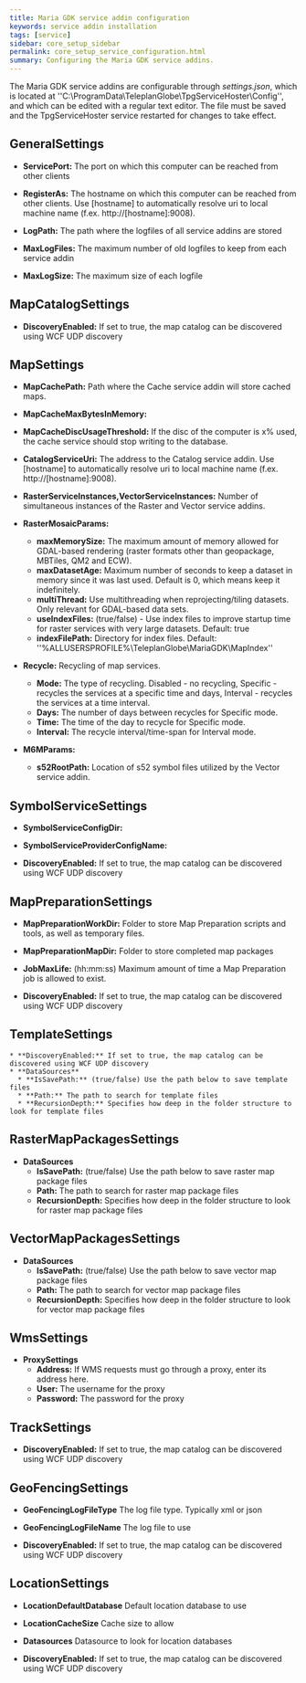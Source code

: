 ```yaml
---
title: Maria GDK service addin configuration
keywords: service addin installation
tags: [service]
sidebar: core_setup_sidebar
permalink: core_setup_service_configuration.html
summary: Configuring the Maria GDK service addins. 
---
```


The Maria GDK service addins are configurable through *settings.json*, which is located at ''C:\ProgramData\TeleplanGlobe\TpgServiceHoster\Config'', and which can be edited with a regular text editor.
The file must be saved and the TpgServiceHoster service restarted for changes to take effect.

## GeneralSettings

*  **ServicePort:** The port on which this computer can be reached from other clients

*  **RegisterAs:** The hostname on which this computer can be reached from other clients. Use [hostname] to automatically resolve uri to local machine name (f.ex. http://[hostname]:9008).

*  **LogPath:** The path where the logfiles of all service addins are stored

*  **MaxLogFiles:** The maximum number of old logfiles to keep from each service addin

*  **MaxLogSize:** The maximum size of each logfile
## MapCatalogSettings

*  **DiscoveryEnabled:** If set to true, the map catalog can be discovered using WCF UDP discovery

## MapSettings

*  **MapCachePath:** Path where the Cache service addin will store cached maps.

*  **MapCacheMaxBytesInMemory:**

*  **MapCacheDiscUsageThreshold:** If the disc of the computer is x% used, the cache service should stop writing to the database.

*  **CatalogServiceUri:** The address to the Catalog service addin. Use [hostname] to automatically resolve uri to local machine name (f.ex. http://[hostname]:9008).

*  **RasterServiceInstances,VectorServiceInstances:** Number of simultaneous instances of the Raster and Vector service addins.

*  **RasterMosaicParams:**
    * **maxMemorySize:** The maximum amount of memory allowed for GDAL-based rendering (raster formats other than geopackage, MBTiles, QM2 and ECW). 
    * **maxDatasetAge:** Maximum number of seconds to keep a dataset in memory since it was last used. Default is 0, which means keep it indefinitely.
    * **multiThread:** Use multithreading when reprojecting/tiling datasets. Only relevant for GDAL-based data sets.
    * **useIndexFiles:** (true/false) - Use index files to improve startup time for raster services with very large datasets. Default: true
    * **indexFilePath:** Directory for index files. Default: ''%ALLUSERSPROFILE%\\TeleplanGlobe\\MariaGDK\\MapIndex''

*  **Recycle:** Recycling of map services.
    * **Mode:** The type of recycling. Disabled - no recycling, Specific - recycles the services at a specific time and days, Interval - recycles the services at a time interval. 
    * **Days:** The number of days between recycles for Specific mode.
    * **Time:** The time of the day to recycle for Specific mode.
    * **Interval:** The recycle interval/time-span for Interval mode.

*  **M6MParams:**
    * **s52RootPath:** Location of s52 symbol files utilized by the Vector service addin.

## SymbolServiceSettings

*  **SymbolServiceConfigDir:**

*  **SymbolServiceProviderConfigName:**

*  **DiscoveryEnabled:** If set to true, the map catalog can be discovered using WCF UDP discovery
## MapPreparationSettings

*  **MapPreparationWorkDir:** Folder to store Map Preparation scripts and tools, as well as temporary files.

*  **MapPreparationMapDir:** Folder to store completed map packages

*  **JobMaxLife:** (hh:mm:ss) Maximum amount of time a Map Preparation job is allowed to exist.

*  **DiscoveryEnabled:** If set to true, the map catalog can be discovered using WCF UDP discovery
## TemplateSettings

    * **DiscoveryEnabled:** If set to true, the map catalog can be discovered using WCF UDP discovery               
    * **DataSources**
      * **IsSavePath:** (true/false) Use the path below to save template files
      * **Path:** The path to search for template files
      * **RecursionDepth:** Specifies how deep in the folder structure to look for template files

## RasterMapPackagesSettings

*  **DataSources**
    * **IsSavePath:** (true/false) Use the path below to save raster map package files
    * **Path:** The path to search for raster map package files
    * **RecursionDepth:** Specifies how deep in the folder structure to look for raster map package files
## VectorMapPackagesSettings

*  **DataSources**
    * **IsSavePath:** (true/false) Use the path below to save vector map package files
    * **Path:** The path to search for vector map package files
    * **RecursionDepth:** Specifies how deep in the folder structure to look for vector map package files
## WmsSettings

*  **ProxySettings**
    * **Address:** If WMS requests must go through a proxy, enter its address here.
    * **User:** The username for the proxy
    * **Password:** The password for the proxy
	
## TrackSettings

*  **DiscoveryEnabled:** If set to true, the map catalog can be discovered using WCF UDP discovery

## GeoFencingSettings

*  **GeoFencingLogFileType** The log file type. Typically xml or json

*  **GeoFencingLogFileName** The log file to use

*  **DiscoveryEnabled:** If set to true, the map catalog can be discovered using WCF UDP discovery
    
## LocationSettings

*  **LocationDefaultDatabase** Default location database to use

*  **LocationCacheSize** Cache size to allow

*  **Datasources** Datasource to look for location databases

*  **DiscoveryEnabled:** If set to true, the map catalog can be discovered using WCF UDP discovery





